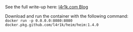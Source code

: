 See the full write-up here: [l4r1k.com Blog](https://l4r1k.com/ctf/umassctf-21-heim/)

Download and run the container with the following command:  
`docker run -p 0.0.0.0:8080:8080 docker.pkg.github.com/l4r1k/heim/heim:1.4.0`
